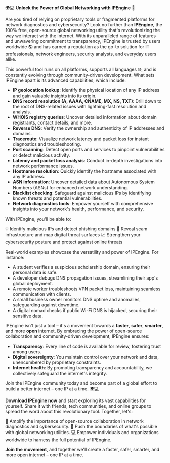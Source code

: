 🌍💻 **Unlock the Power of Global Networking with IPEngine** 🚀

Are you tired of relying on proprietary tools or fragmented platforms for network diagnostics and cybersecurity? Look no further than **IPEngine**, the 100% free, open-source global networking utility that's revolutionizing the way we interact with the internet. With its unparalleled range of features and unwavering commitment to transparency, IPEngine is trusted by users worldwide 🌎 and has earned a reputation as the go-to solution for IT professionals, network engineers, security analysts, and everyday users alike.

This powerful tool runs on all platforms, supports all languages 🌐, and is constantly evolving through community-driven development. What sets IPEngine apart is its advanced capabilities, which include:

* **IP geolocation lookup**: Identify the physical location of any IP address and gain valuable insights into its origin.
* **DNS record resolution (A, AAAA, CNAME, MX, NS, TXT)**: Drill down to the root of DNS-related issues with lightning-fast resolution and analysis.
* **WHOIS registry queries**: Uncover detailed information about domain registrants, contact details, and more.
* **Reverse DNS**: Verify the ownership and authenticity of IP addresses and domains.
* **Traceroute**: Visualize network latency and packet loss for instant diagnostics and troubleshooting.
* **Port scanning**: Detect open ports and services to pinpoint vulnerabilities or detect malicious activity.
* **Latency and packet loss analysis**: Conduct in-depth investigations into network performance issues.
* **Hostname resolution**: Quickly identify the hostname associated with any IP address.
* **ASN information**: Uncover detailed data about Autonomous System Numbers (ASNs) for enhanced network understanding.
* **Blacklist checking**: Safeguard against malicious IPs by identifying known threats and potential vulnerabilities.
* **Network diagnostics tools**: Empower yourself with comprehensive insights into your network's health, performance, and security.

With IPEngine, you'll be able to:

💡 Identify malicious IPs and detect phishing domains
🚀 Reveal scam infrastructure and map digital threat surfaces
📈 Strengthen your cybersecurity posture and protect against online threats

Real-world examples showcase the versatility and power of IPEngine. For instance:

* A student verifies a suspicious scholarship domain, ensuring their personal data is safe.
* A developer debugs DNS propagation issues, streamlining their app's global deployment.
* A remote worker troubleshoots VPN packet loss, maintaining seamless communication with clients.
* A small business owner monitors DNS uptime and anomalies, safeguarding against downtime.
* A digital nomad checks if public Wi-Fi DNS is hijacked, securing their sensitive data.

IPEngine isn't just a tool – it's a movement towards a **faster**, **safer**, **smarter**, and more **open** internet. By embracing the power of open-source collaboration and community-driven development, IPEngine ensures:

* **Transparency**: Every line of code is available for review, fostering trust among users.
* **Digital sovereignty**: You maintain control over your network and data, unencumbered by proprietary constraints.
* **Internet health**: By promoting transparency and accountability, we collectively safeguard the internet's integrity.

Join the IPEngine community today and become part of a global effort to build a better internet – one IP at a time. 🌍💻

**Download IPEngine now** and start exploring its vast capabilities for yourself. Share it with friends, tech communities, and online groups to spread the word about this revolutionary tool. Together, let's:

📢 Amplify the importance of open-source collaboration in network diagnostics and cybersecurity.
🚀 Push the boundaries of what's possible with global networking utilities.
💻 Empower individuals and organizations worldwide to harness the full potential of IPEngine.

**Join the movement**, and together we'll create a faster, safer, smarter, and more open internet – one IP at a time.